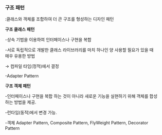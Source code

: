 ### 구조 패턴

:클래스와 객체를 조합하여 더 큰 구조를 형성하는 디자인 패턴

**구조 클래스 패턴**

-상속 기법을 이용하여 인터페이스나 구현을 복합

-서로 독립적으로 개발한 클래스 라이브러리를 마치 하나인 양 사용할 필요가 있을 때 매우 유용한 방법

→ 컴파일 타임(정적)에서 결정

-Adapter Pattern

**구조 객체 패턴**

-인터페이스나 구현을 복합 하는 것이 아니라 새로운 기능을 실현하기 위해 객체를 합성 하는 방법을 제공.

-런타임(동적)에서 변경 가능.

-객체 Adapter Pattern, Composite Pattern, FlyWeight Pattern, Decorator Pattern
